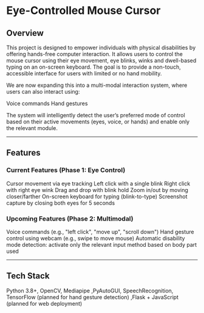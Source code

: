 # Eye-Controlled Mouse Cursor 

## Overview

This project is designed to empower individuals with physical disabilities by offering hands-free computer interaction. It allows users to control the mouse cursor using their eye movement, eye blinks, winks and dwell-based typing on an on-screen keyboard. The goal is to provide a non-touch, accessible interface for users with limited or no hand mobility.

We are now expanding this into a multi-modal interaction system, where users can also interact using:

Voice commands
Hand gestures

The system will intelligently detect the user’s preferred mode of control based on their active movements (eyes, voice, or hands) and enable only the relevant module.

---

## Features

### Current Features (Phase 1: Eye Control)
Cursor movement via eye tracking
Left click with a single blink
Right click with right eye wink
Drag and drop with blink hold
Zoom in/out by moving closer/farther
On-screen keyboard for typing (blink-to-type)
Screenshot capture by closing both eyes for 5 seconds

### Upcoming Features (Phase 2: Multimodal)
Voice commands (e.g., "left click", "move up", "scroll down")
Hand gesture control using webcam (e.g., swipe to move mouse)
Automatic disability mode detection: activate only the relevant input method based on body part used

---

## Tech Stack
Python 3.8+, OpenCV, Mediapipe ,PyAutoGUI, SpeechRecognition, TensorFlow (planned for hand gesture detection) ,Flask + JavaScript (planned for web deployment)
